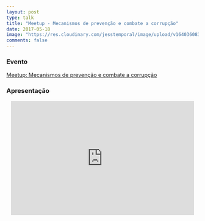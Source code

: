 ```yaml
---
layout: post
type: talk
title: "Meetup - Mecanismos de prevenção e combate a corrupção"
date: 2017-05-18
image: "https://res.cloudinary.com/jesstemporal/image/upload/v1640360835/covers/palestra_kmgivn.png"
comments: false
---
```


### Evento
[Meetup: Mecanismos de prevenção e combate a corrupção](https://www.eventbrite.com.br/e/meetup-mecanismos-de-prevencao-e-combate-a-corrupcao-tickets-34574381907#)

### Apresentação
<center>
<iframe src="https://docs.google.com/presentation/d/1KWovGVucYy9wT_svPNCYznAJKPJEASQh7XEv_TXJyyg/embed?start=false&loop=false&delayms=3000" frameborder="0" width="480" height="299" allowfullscreen="true" mozallowfullscreen="true" webkitallowfullscreen="true"></iframe>
